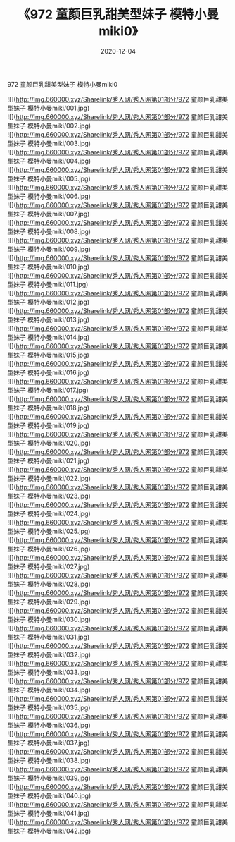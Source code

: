 ﻿---
layout: post
title:  《972 童颜巨乳甜美型妹子 模特小曼miki0》
date:   2020-12-04
img: http://img.660000.xyz/Sharelink/秀人网/秀人网第01部分/972 童颜巨乳甜美型妹子 模特小曼miki0/000.jpg
categories: [美女, 清纯, 唯美]
---

972 童颜巨乳甜美型妹子 模特小曼miki0

  ![](http://img.660000.xyz/Sharelink/秀人网/秀人网第01部分/972 童颜巨乳甜美型妹子 模特小曼miki/001.jpg) <br> ![](http://img.660000.xyz/Sharelink/秀人网/秀人网第01部分/972 童颜巨乳甜美型妹子 模特小曼miki/002.jpg) <br> ![](http://img.660000.xyz/Sharelink/秀人网/秀人网第01部分/972 童颜巨乳甜美型妹子 模特小曼miki/003.jpg) <br> ![](http://img.660000.xyz/Sharelink/秀人网/秀人网第01部分/972 童颜巨乳甜美型妹子 模特小曼miki/004.jpg) <br> ![](http://img.660000.xyz/Sharelink/秀人网/秀人网第01部分/972 童颜巨乳甜美型妹子 模特小曼miki/005.jpg) <br> ![](http://img.660000.xyz/Sharelink/秀人网/秀人网第01部分/972 童颜巨乳甜美型妹子 模特小曼miki/006.jpg) <br> ![](http://img.660000.xyz/Sharelink/秀人网/秀人网第01部分/972 童颜巨乳甜美型妹子 模特小曼miki/007.jpg) <br> ![](http://img.660000.xyz/Sharelink/秀人网/秀人网第01部分/972 童颜巨乳甜美型妹子 模特小曼miki/008.jpg) <br> ![](http://img.660000.xyz/Sharelink/秀人网/秀人网第01部分/972 童颜巨乳甜美型妹子 模特小曼miki/009.jpg) <br> ![](http://img.660000.xyz/Sharelink/秀人网/秀人网第01部分/972 童颜巨乳甜美型妹子 模特小曼miki/010.jpg) <br> ![](http://img.660000.xyz/Sharelink/秀人网/秀人网第01部分/972 童颜巨乳甜美型妹子 模特小曼miki/011.jpg) <br> ![](http://img.660000.xyz/Sharelink/秀人网/秀人网第01部分/972 童颜巨乳甜美型妹子 模特小曼miki/012.jpg) <br> ![](http://img.660000.xyz/Sharelink/秀人网/秀人网第01部分/972 童颜巨乳甜美型妹子 模特小曼miki/013.jpg) <br> ![](http://img.660000.xyz/Sharelink/秀人网/秀人网第01部分/972 童颜巨乳甜美型妹子 模特小曼miki/014.jpg) <br> ![](http://img.660000.xyz/Sharelink/秀人网/秀人网第01部分/972 童颜巨乳甜美型妹子 模特小曼miki/015.jpg) <br> ![](http://img.660000.xyz/Sharelink/秀人网/秀人网第01部分/972 童颜巨乳甜美型妹子 模特小曼miki/016.jpg) <br> ![](http://img.660000.xyz/Sharelink/秀人网/秀人网第01部分/972 童颜巨乳甜美型妹子 模特小曼miki/017.jpg) <br> ![](http://img.660000.xyz/Sharelink/秀人网/秀人网第01部分/972 童颜巨乳甜美型妹子 模特小曼miki/018.jpg) <br> ![](http://img.660000.xyz/Sharelink/秀人网/秀人网第01部分/972 童颜巨乳甜美型妹子 模特小曼miki/019.jpg) <br> ![](http://img.660000.xyz/Sharelink/秀人网/秀人网第01部分/972 童颜巨乳甜美型妹子 模特小曼miki/020.jpg) <br> ![](http://img.660000.xyz/Sharelink/秀人网/秀人网第01部分/972 童颜巨乳甜美型妹子 模特小曼miki/021.jpg) <br> ![](http://img.660000.xyz/Sharelink/秀人网/秀人网第01部分/972 童颜巨乳甜美型妹子 模特小曼miki/022.jpg) <br> ![](http://img.660000.xyz/Sharelink/秀人网/秀人网第01部分/972 童颜巨乳甜美型妹子 模特小曼miki/023.jpg) <br> ![](http://img.660000.xyz/Sharelink/秀人网/秀人网第01部分/972 童颜巨乳甜美型妹子 模特小曼miki/024.jpg) <br> ![](http://img.660000.xyz/Sharelink/秀人网/秀人网第01部分/972 童颜巨乳甜美型妹子 模特小曼miki/025.jpg) <br> ![](http://img.660000.xyz/Sharelink/秀人网/秀人网第01部分/972 童颜巨乳甜美型妹子 模特小曼miki/026.jpg) <br> ![](http://img.660000.xyz/Sharelink/秀人网/秀人网第01部分/972 童颜巨乳甜美型妹子 模特小曼miki/027.jpg) <br> ![](http://img.660000.xyz/Sharelink/秀人网/秀人网第01部分/972 童颜巨乳甜美型妹子 模特小曼miki/028.jpg) <br> ![](http://img.660000.xyz/Sharelink/秀人网/秀人网第01部分/972 童颜巨乳甜美型妹子 模特小曼miki/029.jpg) <br> ![](http://img.660000.xyz/Sharelink/秀人网/秀人网第01部分/972 童颜巨乳甜美型妹子 模特小曼miki/030.jpg) <br> ![](http://img.660000.xyz/Sharelink/秀人网/秀人网第01部分/972 童颜巨乳甜美型妹子 模特小曼miki/031.jpg) <br> ![](http://img.660000.xyz/Sharelink/秀人网/秀人网第01部分/972 童颜巨乳甜美型妹子 模特小曼miki/032.jpg) <br> ![](http://img.660000.xyz/Sharelink/秀人网/秀人网第01部分/972 童颜巨乳甜美型妹子 模特小曼miki/033.jpg) <br> ![](http://img.660000.xyz/Sharelink/秀人网/秀人网第01部分/972 童颜巨乳甜美型妹子 模特小曼miki/034.jpg) <br> ![](http://img.660000.xyz/Sharelink/秀人网/秀人网第01部分/972 童颜巨乳甜美型妹子 模特小曼miki/035.jpg) <br> ![](http://img.660000.xyz/Sharelink/秀人网/秀人网第01部分/972 童颜巨乳甜美型妹子 模特小曼miki/036.jpg) <br> ![](http://img.660000.xyz/Sharelink/秀人网/秀人网第01部分/972 童颜巨乳甜美型妹子 模特小曼miki/037.jpg) <br> ![](http://img.660000.xyz/Sharelink/秀人网/秀人网第01部分/972 童颜巨乳甜美型妹子 模特小曼miki/038.jpg) <br> ![](http://img.660000.xyz/Sharelink/秀人网/秀人网第01部分/972 童颜巨乳甜美型妹子 模特小曼miki/039.jpg) <br> ![](http://img.660000.xyz/Sharelink/秀人网/秀人网第01部分/972 童颜巨乳甜美型妹子 模特小曼miki/040.jpg) <br> ![](http://img.660000.xyz/Sharelink/秀人网/秀人网第01部分/972 童颜巨乳甜美型妹子 模特小曼miki/041.jpg) <br> ![](http://img.660000.xyz/Sharelink/秀人网/秀人网第01部分/972 童颜巨乳甜美型妹子 模特小曼miki/042.jpg) <br>